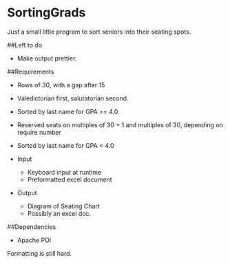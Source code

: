 # SortingGrads
Just a small little program to sort seniors into their seating spots.

##Left to do
- Make output prettier.

##Requirements
- Rows of 30, with a gap after 15
- Valedictorian first, salutatorian second.
- Sorted by last name for GPA >= 4.0
- Reserved seats on multiples of 30 + 1 and multiples of 30, depending on require number
- Sorted by last name for GPA < 4.0

- Input
  - Keyboard input at runtime
  - Preformatted excel document

- Output
	- Diagram of Seating Chart
	- Possibly an excel doc.

##Dependencies
- Apache POI

Formatting is still hard.
